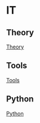 ```table-of-contents
```


# IT

## Theory
[Theory](./theory/theory.md)

## Tools
[Tools](./tools/tools.md)

## Python
[Python](./python/python.md)
